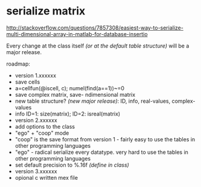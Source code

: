 # serialize matrix
http://stackoverflow.com/questions/7857308/easiest-way-to-serialize-multi-dimensional-array-in-matlab-for-database-insertio

Every change at the class itself _(or at the default table structure)_ will be a major release.

roadmap:  
* version 1.xxxxxx
 * save cells
  *  a=cellfun(@iscell, c); numel(find(a==1))~=0
 * save complex matrix, save- ndimensional matrix
  * new table structure? _(new major release)_: ID, info, real-values, complex-values
  * info ID=1: size(matrix); ID=2: isreal(matrix)
* version 2.xxxxxx
 * add options to the class
 * "ego" + "coop" mode
 * "coop" is the save format from version 1 - fairly easy to use the tables in other programming languages
 * "ego" - radical serialize every datatype. very hard to use the tables in other programming languages
 * set default precision to %.16f _(define in class)_
* version 3.xxxxxx
 * opional c written mex file
